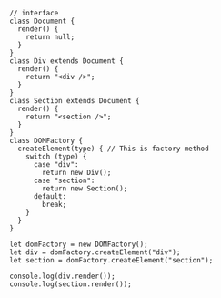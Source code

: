 
        // interface
        class Document {
          render() {
            return null;
          }
        }
        class Div extends Document {
          render() {
            return "<div />";
          }
        }
        class Section extends Document {
          render() {
            return "<section />";
          }
        }
        class DOMFactory {
          createElement(type) { // This is factory method
            switch (type) {
              case "div":
                return new Div();
              case "section":
                return new Section();
              default:
                break;
            }
          }
        }

        let domFactory = new DOMFactory();
        let div = domFactory.createElement("div");
        let section = domFactory.createElement("section");

        console.log(div.render());
        console.log(section.render());
